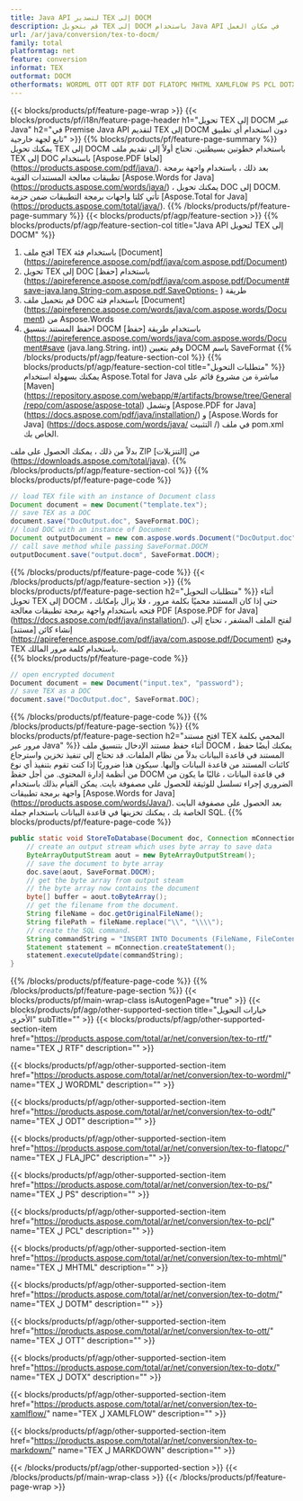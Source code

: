 ```yaml
---
title: Java API لتصدير TEX إلى DOCM
description: قم بتحويل TEX إلى DOCM باستخدام Java API في مكان العمل
url: /ar/java/conversion/tex-to-docm/
family: total
platformtag: net
feature: conversion
informat: TEX
outformat: DOCM
otherformats: WORDML OTT ODT RTF DOT FLATOPC MHTML XAMLFLOW PS PCL DOTX DOTM
---
```

{{< blocks/products/pf/feature-page-wrap >}}
{{< blocks/products/pf/i18n/feature-page-header h1="تحويل TEX إلى DOCM عبر Java" h2="في Premise Java API لتقديم TEX إلى DOCM دون استخدام أي تطبيق تابع لجهة خارجية" >}}
{{% blocks/products/pf/feature-page-summary %}}
يمكنك تحويل TEX إلى DOCM باستخدام خطوتين بسيطتين. تحتاج أولاً إلى تقديم ملف TEX إلى DOC باستخدام [Aspose.PDF لجافا] (https://products.aspose.com/pdf/java/). بعد ذلك ، باستخدام واجهة برمجة تطبيقات معالجة المستندات القوية [Aspose.Words for Java] (https://products.aspose.com/words/java/) ، يمكنك تحويل DOC إلى DOCM. تأتي كلتا واجهات برمجة التطبيقات ضمن حزمة [Aspose.Total for Java] (https://products.aspose.com/total/java/).
{{% /blocks/products/pf/feature-page-summary  %}}
{{< blocks/products/pf/agp/feature-section >}}
{{% blocks/products/pf/agp/feature-section-col title="Java API لتحويل TEX إلى DOCM" %}}
1. افتح ملف TEX باستخدام فئة [Document] (https://apireference.aspose.com/pdf/java/com.aspose.pdf/Document)
2. تحويل TEX إلى DOC باستخدام [حفظ] (https://apireference.aspose.com/pdf/java/com.aspose.pdf/Document#save-java.lang.String-com.aspose.pdf.SaveOptions- ) طريقة
3. قم بتحميل ملف DOC باستخدام فئة [Document] (https://apireference.aspose.com/words/java/com.aspose.words/Document) من Aspose.Words
4. احفظ المستند بتنسيق DOCM باستخدام طريقة [حفظ] (https://apireference.aspose.com/words/java/com.aspose.words/Document#save (java.lang.String، int)) وقم بتعيين DOCM باسم SaveFormat
{{% /blocks/products/pf/agp/feature-section-col %}}
{{% blocks/products/pf/agp/feature-section-col title="متطلبات التحويل" %}}
يمكنك بسهولة استخدام Aspose.Total for Java مباشرة من مشروع قائم على [Maven] (https://repository.aspose.com/webapp/#/artifacts/browse/tree/General/repo/com/aspose/aspose-total) وتشمل [Aspose.PDF for Java] (https://docs.aspose.com/pdf/java/installation/) و [Aspose.Words for Java] (https://docs.aspose.com/words/java/ التثبيت /) في ملف pom.xml الخاص بك.

بدلاً من ذلك ، يمكنك الحصول على ملف ZIP من [التنزيلات] (https://downloads.aspose.com/total/java).
{{% /blocks/products/pf/agp/feature-section-col %}}
{{% blocks/products/pf/feature-page-code %}}

```java
// load TEX file with an instance of Document class
Document document = new Document("template.tex");
// save TEX as a DOC 
document.save("DocOutput.doc", SaveFormat.DOC); 
// load DOC with an instance of Document
Document outputDocument = new com.aspose.words.Document("DocOutput.doc");
// call save method while passing SaveFormat.DOCM
outputDocument.save("output.docm", SaveFormat.DOCM);   
```
{{% /blocks/products/pf/feature-page-code %}}
{{< /blocks/products/pf/agp/feature-section >}}
{{% blocks/products/pf/feature-page-section  h2="متطلبات التحويل" %}}
أثناء تحويل TEX إلى DOCM ، حتى إذا كان المستند محميًا بكلمة مرور ، فلا يزال بإمكانك فتحه باستخدام واجهة برمجة تطبيقات معالجة PDF [Aspose.PDF for Java] (https://docs.aspose.com/pdf/java/installation/). لفتح الملف المشفر ، تحتاج إلى إنشاء كائن [مستند] (https://apireference.aspose.com/pdf/java/com.aspose.pdf/Document) وفتح TEX باستخدام كلمة مرور المالك.  
{{% blocks/products/pf/feature-page-code %}}

```cs
// open encrypted document
Document document = new Document("input.tex", "password");
// save TEX as a DOC 
document.save("DocOutput.doc", SaveFormat.DOC);
```
{{% /blocks/products/pf/feature-page-code  %}}
{{% /blocks/products/pf/feature-page-section %}}
{{% blocks/products/pf/feature-page-section  h2="افتح مستند TEX المحمي بكلمة مرور عبر Java" %}}
أثناء حفظ مستند الإدخال بتنسيق ملف DOCM ، يمكنك أيضًا حفظ المستند في قاعدة البيانات بدلاً من نظام الملفات. قد تحتاج إلى تنفيذ تخزين واسترجاع كائنات المستند من قاعدة البيانات وإليها. سيكون هذا ضروريًا إذا كنت تقوم بتنفيذ أي نوع من أنظمة إدارة المحتوى. من أجل حفظ DOCM في قاعدة البيانات ، غالبًا ما يكون من الضروري إجراء تسلسل للوثيقة للحصول على مصفوفة بايت. يمكن القيام بذلك باستخدام واجهة برمجة تطبيقات [Aspose.Words for Java] (https://products.aspose.com/words/Java/). بعد الحصول على مصفوفة البايت الخاصة بك ، يمكنك تخزينها في قاعدة البيانات باستخدام جملة SQL. 
{{% blocks/products/pf/feature-page-code %}}

```java
public static void StoreToDatabase(Document doc, Connection mConnection) throws Exception {
    // create an output stream which uses byte array to save data
    ByteArrayOutputStream aout = new ByteArrayOutputStream();
    // save the document to byte array
    doc.save(aout, SaveFormat.DOCM);
    // get the byte array from output steam
    // the byte array now contains the document
    byte[] buffer = aout.toByteArray();
    // get the filename from the document.
    String fileName = doc.getOriginalFileName();
    String filePath = fileName.replace("\\", "\\\\");
    // create the SQL command.
    String commandString = "INSERT INTO Documents (FileName, FileContent) VALUES('" + filePath + "', '" + buffer + "')";
    Statement statement = mConnection.createStatement();
    statement.executeUpdate(commandString);
}  
```
{{% /blocks/products/pf/feature-page-code  %}}
{{% /blocks/products/pf/feature-page-section %}}
{{< blocks/products/pf/main-wrap-class isAutogenPage="true" >}}
{{< blocks/products/pf/agp/other-supported-section title="خيارات التحويل الأخرى" subTitle="" >}}
{{< blocks/products/pf/agp/other-supported-section-item href="https://products.aspose.com/total/ar/net/conversion/tex-to-rtf/" name="TEX ل RTF" description="" >}}

{{< blocks/products/pf/agp/other-supported-section-item href="https://products.aspose.com/total/ar/net/conversion/tex-to-wordml/" name="TEX ل WORDML" description="" >}}

{{< blocks/products/pf/agp/other-supported-section-item href="https://products.aspose.com/total/ar/net/conversion/tex-to-odt/" name="TEX ل ODT" description="" >}}

{{< blocks/products/pf/agp/other-supported-section-item href="https://products.aspose.com/total/ar/net/conversion/tex-to-flatopc/" name="TEX ل FLAلPC" description="" >}}

{{< blocks/products/pf/agp/other-supported-section-item href="https://products.aspose.com/total/ar/net/conversion/tex-to-ps/" name="TEX ل PS" description="" >}}

{{< blocks/products/pf/agp/other-supported-section-item href="https://products.aspose.com/total/ar/net/conversion/tex-to-pcl/" name="TEX ل PCL" description="" >}}

{{< blocks/products/pf/agp/other-supported-section-item href="https://products.aspose.com/total/ar/net/conversion/tex-to-mhtml/" name="TEX ل MHTML" description="" >}}

{{< blocks/products/pf/agp/other-supported-section-item href="https://products.aspose.com/total/ar/net/conversion/tex-to-dotm/" name="TEX ل DOTM" description="" >}}

{{< blocks/products/pf/agp/other-supported-section-item href="https://products.aspose.com/total/ar/net/conversion/tex-to-ott/" name="TEX ل OTT" description="" >}}

{{< blocks/products/pf/agp/other-supported-section-item href="https://products.aspose.com/total/ar/net/conversion/tex-to-dotx/" name="TEX ل DOTX" description="" >}}

{{< blocks/products/pf/agp/other-supported-section-item href="https://products.aspose.com/total/ar/net/conversion/tex-to-xamlflow/" name="TEX ل XAMLFLOW" description="" >}}

{{< blocks/products/pf/agp/other-supported-section-item href="https://products.aspose.com/total/ar/net/conversion/tex-to-markdown/" name="TEX ل MARKDOWN" description="" >}}


{{< /blocks/products/pf/agp/other-supported-section >}}
{{< /blocks/products/pf/main-wrap-class >}}
{{< /blocks/products/pf/feature-page-wrap >}}